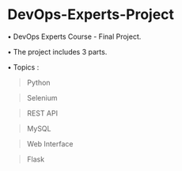 # DevOps-Experts-Project
• DevOps Experts Course - Final Project.

• The project includes 3 parts.

• Topics :
> Python

> Selenium

> REST API

> MySQL

> Web Interface

> Flask
